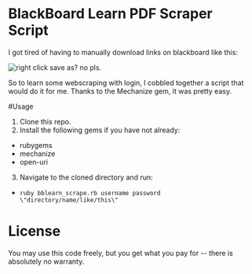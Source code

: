 # BlackBoard Learn PDF Scraper Script

I got tired of having to manually download links on blackboard like this:

![right click save as? no pls](http://i.imgur.com/4YOlQSS.png).

So to learn some webscraping with login, I cobbled together a script that would do it for me.
Thanks to the Mechanize gem, it was pretty easy.


#Usage
1. Clone this repo.
2. Install the following gems if you have not already:
  - rubygems
  - mechanize
  - open-uri
3. Navigate to the cloned directory and run:
  - `ruby bblearn_scrape.rb username password \"directory/name/like/this\"`



# License
You may use this code freely, but you get what you pay for -- there is absolutely no warranty.
